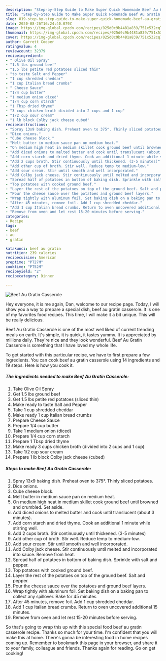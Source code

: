 ```yaml
---
description: "Step-by-Step Guide to Make Super Quick Homemade Beef Au Gratin Casserole"
title: "Step-by-Step Guide to Make Super Quick Homemade Beef Au Gratin Casserole"
slug: 819-step-by-step-guide-to-make-super-quick-homemade-beef-au-gratin-casserole
date: 2020-08-26T16:24:40.079Z
image: https://img-global.cpcdn.com/recipes/025d0c9b4481a839/751x532cq70/beef-au-gratin-casserole-recipe-main-photo.jpg
thumbnail: https://img-global.cpcdn.com/recipes/025d0c9b4481a839/751x532cq70/beef-au-gratin-casserole-recipe-main-photo.jpg
cover: https://img-global.cpcdn.com/recipes/025d0c9b4481a839/751x532cq70/beef-au-gratin-casserole-recipe-main-photo.jpg
author: Garrett Cooper
ratingvalue: 4
reviewcount: 32379
recipeingredient:
- " Olive Oil Spray"
- "1.5 lbs ground beef"
- "1.5 lbs petite red potatoes sliced thin"
- "to taste Salt and Pepper"
- "1 cup shredded cheddar"
- "1 cup Italian bread crumbs"
- " Cheese Sauce"
- "1/4 cup butter"
- "1 medium onion diced"
- "1/4 cup corn starch"
- "1 Tbsp dried thyme"
- "3 cups chicken broth divided into 2 cups and 1 cup"
- "1/2 cup sour cream"
- "1 lb block Colby jack cheese cubed"
recipeinstructions:
- "Spray 13x9 baking dish. Preheat oven to 375°. Thinly sliced potatoes."
- "Dice onions."
- "Cube cheese block."
- "Melt butter in medium sauce pan on medium heat."
- "On medium high heat in medium skillet cook ground beef until browned and crumbled. Set aside."
- "Add diced onions to melted butter and cook until translucent (about 3 minutes)."
- "Add corn starch and dried thyme. Cook an additional 1 minute while stirring well."
- "Add 2 cups broth. Stir continuously until thickened. (3-5 minutes)"
- "Add other cup of broth. Stir well. Reduce temp to medium-low."
- "Add sour cream. Stir until smooth and well incorporated."
- "Add Colby jack cheese. Stir continuously until melted and incorporated into sauce. Remove from heat."
- "Spread half of potatoes in bottom of baking dish. Sprinkle with salt and pepper."
- "Top potatoes with cooked ground beef."
- "Layer the rest of the potatoes on top of the ground beef. Salt and pepper."
- "Pour the cheese sauce over the potatoes and ground beef layers."
- "Wrap tightly with aluminum foil. Set baking dish on a baking pan to collect any spillover. Bake for 45 minutes."
- "After 45 minutes, remove foil. Add 1 cup shredded cheddar."
- "Add 1 cup Italian bread crumbs. Return to oven uncovered additional 15 minutes."
- "Remove from oven and let rest 15-20 minutes before serving."
categories:
- Recipe
tags:
- beef
- au
- gratin

katakunci: beef au gratin 
nutrition: 239 calories
recipecuisine: American
preptime: "PT27M"
cooktime: "PT52M"
recipeyield: "2"
recipecategory: Dinner

---
```



![Beef Au Gratin Casserole](https://img-global.cpcdn.com/recipes/025d0c9b4481a839/751x532cq70/beef-au-gratin-casserole-recipe-main-photo.jpg)

Hey everyone, it is me again, Dan, welcome to our recipe page. Today, I will show you a way to prepare a special dish, beef au gratin casserole. It is one of my favorites food recipes. This time, I will make it a bit unique. This will be really delicious.

Beef Au Gratin Casserole is one of the most well liked of current trending meals on earth. It's simple, it is quick, it tastes yummy. It is appreciated by millions daily. They're nice and they look wonderful. Beef Au Gratin Casserole is something that I have loved my whole life.




To get started with this particular recipe, we have to first prepare a few ingredients. You can cook beef au gratin casserole using 14 ingredients and 19 steps. Here is how you cook it.

<!--inarticleads1-->

##### The ingredients needed to make Beef Au Gratin Casserole:

1. Take  Olive Oil Spray
1. Get 1.5 lbs ground beef
1. Get 1.5 lbs petite red potatoes (sliced thin)
1. Make ready to taste Salt and Pepper
1. Take 1 cup shredded cheddar
1. Make ready 1 cup Italian bread crumbs
1. Prepare  Cheese Sauce
1. Prepare 1/4 cup butter
1. Take 1 medium onion (diced)
1. Prepare 1/4 cup corn starch
1. Prepare 1 Tbsp dried thyme
1. Make ready 3 cups chicken broth (divided into 2 cups and 1 cup)
1. Take 1/2 cup sour cream
1. Prepare 1 lb block Colby jack cheese (cubed)




<!--inarticleads2-->

##### Steps to make Beef Au Gratin Casserole:

1. Spray 13x9 baking dish. Preheat oven to 375°. Thinly sliced potatoes.
1. Dice onions.
1. Cube cheese block.
1. Melt butter in medium sauce pan on medium heat.
1. On medium high heat in medium skillet cook ground beef until browned and crumbled. Set aside.
1. Add diced onions to melted butter and cook until translucent (about 3 minutes).
1. Add corn starch and dried thyme. Cook an additional 1 minute while stirring well.
1. Add 2 cups broth. Stir continuously until thickened. (3-5 minutes)
1. Add other cup of broth. Stir well. Reduce temp to medium-low.
1. Add sour cream. Stir until smooth and well incorporated.
1. Add Colby jack cheese. Stir continuously until melted and incorporated into sauce. Remove from heat.
1. Spread half of potatoes in bottom of baking dish. Sprinkle with salt and pepper.
1. Top potatoes with cooked ground beef.
1. Layer the rest of the potatoes on top of the ground beef. Salt and pepper.
1. Pour the cheese sauce over the potatoes and ground beef layers.
1. Wrap tightly with aluminum foil. Set baking dish on a baking pan to collect any spillover. Bake for 45 minutes.
1. After 45 minutes, remove foil. Add 1 cup shredded cheddar.
1. Add 1 cup Italian bread crumbs. Return to oven uncovered additional 15 minutes.
1. Remove from oven and let rest 15-20 minutes before serving.




So that's going to wrap this up with this special food beef au gratin casserole recipe. Thanks so much for your time. I'm confident that you will make this at home. There's gonna be interesting food in home recipes coming up. Remember to bookmark this page in your browser, and share it to your family, colleague and friends. Thanks again for reading. Go on get cooking!
